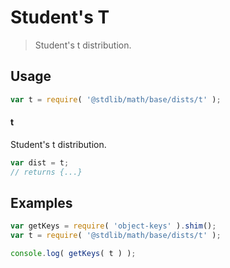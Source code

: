 # Student's T

> Student's t distribution.

<section class="usage">

## Usage

```javascript
var t = require( '@stdlib/math/base/dists/t' );
```

#### t

Student's t distribution.

```javascript
var dist = t;
// returns {...}
```

</section>

<!-- /.usage -->

<section class="examples">

## Examples

<!-- TODO: better examples -->

<!-- eslint no-undef: "error" -->

```javascript
var getKeys = require( 'object-keys' ).shim();
var t = require( '@stdlib/math/base/dists/t' );

console.log( getKeys( t ) );
```

</section>

<!-- /.examples -->

<section class="links">

</section>

<!-- /.links -->
